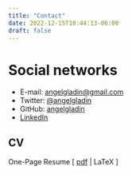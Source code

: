```yaml
---
title: "Contact"
date: 2022-12-15T18:44:13-06:00
draft: false
---
```


# Social networks

- E-mail: angelgladin@gmail.com
- Twitter: [@angelgladin](https://twitter.com/angelgladin)
- GitHub: [angelgladin](https://github.com/angelgladin)
- [LinkedIn](https://www.linkedin.com/in/angelgladin/)

## CV

One-Page Resume [ [pdf](/cv-angel-gladin.pdf) | LaTeX ]
